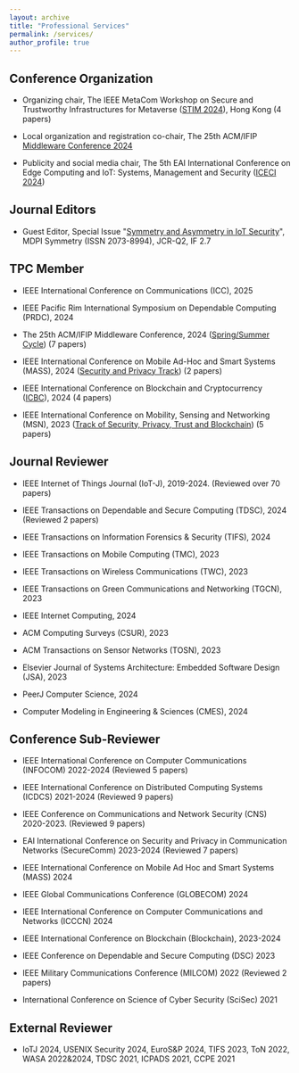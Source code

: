 ```yaml
---
layout: archive
title: "Professional Services"
permalink: /services/
author_profile: true
---
```


## Conference Organization

- Organizing chair, The IEEE MetaCom Workshop on Secure and Trustworthy Infrastructures for Metaverse ([STIM 2024](https://ieee-metacom.org/workshop_stim.html)), Hong Kong (4 papers)

- Local organization and registration co-chair, The 25th ACM/IFIP [Middleware Conference 2024](https://middleware-conf.github.io/2024/organizing-committee/) 
  
- Publicity and social media chair, The 5th EAI International Conference on Edge Computing and IoT: Systems, Management and Security ([ICECI 2024](https://iceci-conference.eai-conferences.org/2024/committees/))

## Journal Editors

- Guest Editor, Special Issue "[Symmetry and Asymmetry in IoT Security](https://www.mdpi.com/journal/symmetry/special_issues/I29705V1C3)", MDPI Symmetry (ISSN 2073-8994), JCR-Q2, IF 2.7

## TPC Member
- IEEE International Conference on Communications (ICC), 2025

- IEEE Pacific Rim International Symposium on Dependable Computing (PRDC), 2024

- The 25th ACM/IFIP Middleware Conference, 2024 ([Spring/Summer Cycle](https://middleware-conf.github.io/2024/program-committee/)) (7 papers)
  
- IEEE International Conference on Mobile Ad-Hoc and Smart Systems (MASS), 2024 ([Security and Privacy Track](https://sites.google.com/view/ieee-mass-2024/commitee/program-committee?authuser=0)) (2 papers)

- IEEE International Conference on Blockchain and Cryptocurrency ([ICBC](https://icbc2024.ieee-icbc.org/committees/technical-committee)), 2024 (4 papers)

- IEEE International Conference on Mobility, Sensing and Networking (MSN), 2023 ([Track of Security, Privacy, Trust and Blockchain](https://ieee-msn.org/2023/progcom.php)) (5 papers)

## Journal Reviewer
- IEEE Internet of Things Journal (IoT-J), 2019-2024. (Reviewed over 70 papers)

- IEEE Transactions on Dependable and Secure Computing (TDSC), 2024 (Reviewed 2 papers)

- IEEE Transactions on Information Forensics & Security (TIFS), 2024

- IEEE Transactions on Mobile Computing (TMC), 2023

- IEEE Transactions on Wireless Communications (TWC), 2023

- IEEE Transactions on Green Communications and Networking (TGCN), 2023

- IEEE Internet Computing, 2024

- ACM Computing Surveys (CSUR), 2023

- ACM Transactions on Sensor Networks (TOSN), 2023

- Elsevier Journal of Systems Architecture: Embedded Software Design (JSA), 2023

- PeerJ Computer Science, 2024

- Computer Modeling in Engineering & Sciences (CMES), 2024

  

## Conference Sub-Reviewer
- IEEE International Conference on Computer Communications (INFOCOM) 2022-2024 (Reviewed 5 papers)

- IEEE International Conference on Distributed Computing Systems (ICDCS) 2021-2024  (Reviewed 9 papers)

- IEEE Conference on Communications and Network Security (CNS) 2020-2023.  (Reviewed 9 papers)

- EAI International Conference on Security and Privacy in Communication Networks (SecureComm) 2023-2024 (Reviewed 7 papers)

- IEEE International Conference on Mobile Ad Hoc and Smart Systems (MASS) 2024

- IEEE Global Communications Conference (GLOBECOM) 2024

- IEEE International Conference on Computer Communications and Networks (ICCCN) 2024

- IEEE International Conference on Blockchain (Blockchain), 2023-2024

- IEEE Conference on Dependable and Secure Computing (DSC) 2023

- IEEE Military Communications Conference (MILCOM) 2022 (Reviewed 2 papers)

- International Conference on Science of Cyber Security (SciSec) 2021

## External Reviewer
- IoTJ 2024, USENIX Security 2024, EuroS&P 2024, TIFS 2023, ToN 2022, WASA 2022&2024, TDSC 2021, ICPADS 2021, CCPE 2021
